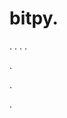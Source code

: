 # bitpy.
.
.
.
.












.






















































.


















.
